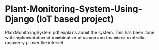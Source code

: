 # Plant-Monitoring-System-Using-Django (IoT based project)
PlantMonitoringSystem.pdf explains about the system.
This has been done with implementation of combination of sensors on the micro-controller raspberry pi over the internet.

